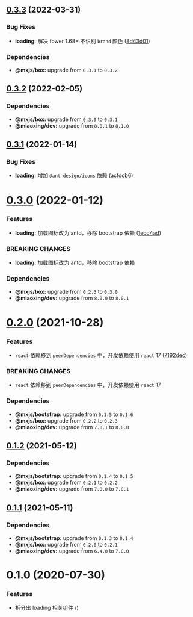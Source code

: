 ## [0.3.3](https://github.com/miaoxing/mxjs-loading/compare/v0.3.2...v0.3.3) (2022-03-31)


### Bug Fixes

* **loading:** 解决 fower 1.68+ 不识别 `brand` 颜色 ([8d43d01](https://github.com/miaoxing/mxjs-loading/commit/8d43d013cbba29d748e55124038130d831aafb35))





### Dependencies

* **@mxjs/box:** upgrade from `0.3.1` to `0.3.2`

## [0.3.2](https://github.com/miaoxing/mxjs-loading/compare/v0.3.1...v0.3.2) (2022-02-05)





### Dependencies

* **@mxjs/box:** upgrade from `0.3.0` to `0.3.1`
* **@miaoxing/dev:** upgrade from `8.0.1` to `8.1.0`

## [0.3.1](https://github.com/miaoxing/mxjs-loading/compare/v0.3.0...v0.3.1) (2022-01-14)


### Bug Fixes

* **loading:** 增加 `@ant-design/icons` 依赖 ([acfdcb6](https://github.com/miaoxing/mxjs-loading/commit/acfdcb666a42e94f14efc2e5829fc30a4628cb31))

# [0.3.0](https://github.com/miaoxing/mxjs-loading/compare/v0.2.0...v0.3.0) (2022-01-12)


### Features

* **loading:** 加载图标改为 antd，移除 bootstrap 依赖 ([1ecd4ad](https://github.com/miaoxing/mxjs-loading/commit/1ecd4ad8db15b76fa4a95e34ffbf90fbc7f165ff))


### BREAKING CHANGES

* **loading:** 加载图标改为 antd，移除 bootstrap 依赖





### Dependencies

* **@mxjs/box:** upgrade from `0.2.3` to `0.3.0`
* **@miaoxing/dev:** upgrade from `8.0.0` to `8.0.1`

# [0.2.0](https://github.com/miaoxing/mxjs-loading/compare/v0.1.2...v0.2.0) (2021-10-28)


### Features

* `react` 依赖移到 `peerDependencies` 中，开发依赖使用 `react` 17 ([7192dec](https://github.com/miaoxing/mxjs-loading/commit/7192dec1af943634a71c4c9d7fac06c063d2f961))


### BREAKING CHANGES

* `react` 依赖移到 `peerDependencies` 中，开发依赖使用 `react` 17





### Dependencies

* **@mxjs/bootstrap:** upgrade from `0.1.5` to `0.1.6`
* **@mxjs/box:** upgrade from `0.2.2` to `0.2.3`
* **@miaoxing/dev:** upgrade from `7.0.1` to `8.0.0`

## [0.1.2](https://github.com/miaoxing/mxjs-loading/compare/v0.1.1...v0.1.2) (2021-05-12)





### Dependencies

* **@mxjs/bootstrap:** upgrade from `0.1.4` to `0.1.5`
* **@mxjs/box:** upgrade from `0.2.1` to `0.2.2`
* **@miaoxing/dev:** upgrade from `7.0.0` to `7.0.1`

## [0.1.1](https://github.com/miaoxing/mxjs-loading/compare/v0.1.0...v0.1.1) (2021-05-11)





### Dependencies

* **@mxjs/bootstrap:** upgrade from `0.1.3` to `0.1.4`
* **@mxjs/box:** upgrade from `0.2.0` to `0.2.1`
* **@miaoxing/dev:** upgrade from `6.4.0` to `7.0.0`

# 0.1.0 (2020-07-30)


### Features

* 拆分出 loading 相关组件 ([](https://github.com/miaoxing/mxjs-loading/commit/))
